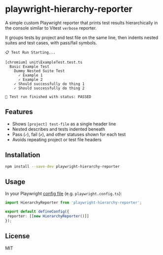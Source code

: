 # playwright-hierarchy-reporter

A simple custom Playwright reporter that prints test results hierarchically in the console similar to Vitest `verbose` reporter.

It groups tests by project and test file on the same line, then indents nested suites and test cases, with pass/fail symbols.

```text
📋 Test Run Starting...

[chromium] unit\ExampleTest.test.ts
  Basic Example Test
    Dummy Nested Suite Test
      ✓ Example 1
      ✓ Example 2
    ✓ Should successfully do thing 1
    ✓ Should successfully do thing 2

🧪 Test run finished with status: PASSED
```

## Features

- Shows `[project] test-file` as a single header line
- Nested describes and tests indented beneath
- Pass (`✓`), fail (`✗`), and other statuses shown for each test
- Avoids repeating project or test file headers

## Installation

```bash
npm install --save-dev playwright-hierarchy-reporter
```

## Usage

In your Playwright [config file](https://playwright.dev/docs/test-configuration) (e.g. `playwright.config.ts`):

```typescript
import HierarchyReporter from 'playwright-hierarchy-reporter';

export default defineConfig({
 reporter: [[new HierarchyReporter()]]
});
```

## License

MIT
